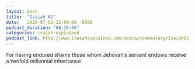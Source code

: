 ```yaml
---
layout: post
title:  "Isaiah 61"
date:   2020-07-02-12:00:00 -0500
podcast_duration: "00:35:06"
categories: isaiah-explained
podcast_link: http://www.isaiahexplained.com/media/commentary/Isaiah61.mp3
---
```

For having endured shame those whom Jehovah’s servant endows receive a twofold millennial inheritance
